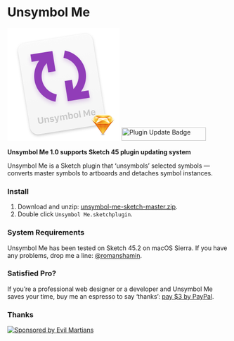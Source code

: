 # Unsymbol Me

<img width="256" height="256" src="Unsymbol Me.sketchplugin/Contents/Resources/Icon.png" title="Unsymbol Me Icon">

<img width="192" height="30" src="https://osom.coffee/files/002/419/551/2419551/original/plugin-updates_2x.png" title="Plugin Update Badge">

**Unsymbol Me 1.0 supports Sketch 45 plugin updating system**

Unsymbol Me is a Sketch plugin that ‘unsymbols’ selected symbols — converts master symbols to artboards and detaches symbol instances.

### Install

1. Download and unzip: [unsymbol-me-sketch-master.zip].
2. Double click `Unsymbol Me.sketchplugin`.

[unsymbol-me-sketch-master.zip]: https://github.com/romashamin/unsymbol-me-sketch/archive/master.zip

### System Requirements

Unsymbol Me has been tested on Sketch 45.2 on macOS Sierra. If you have any problems, drop me a line: [@romanshamin].

[@romanshamin]: https://twitter.com/romanshamin

### Satisfied Pro?

If you’re a professional web designer or a developer and Unsymbol Me saves your time, buy me an espresso to say ‘thanks’: [pay $3 by PayPal].

[pay $3 by PayPal]: https://www.paypal.me/romanshamin/3

### Thanks

<a href="https://evilmartians.com/?utm_source=compo">
<img src="https://evilmartians.com/badges/sponsored-by-evil-martians.svg" alt="Sponsored by Evil Martians" width="236" height="54"></a>
